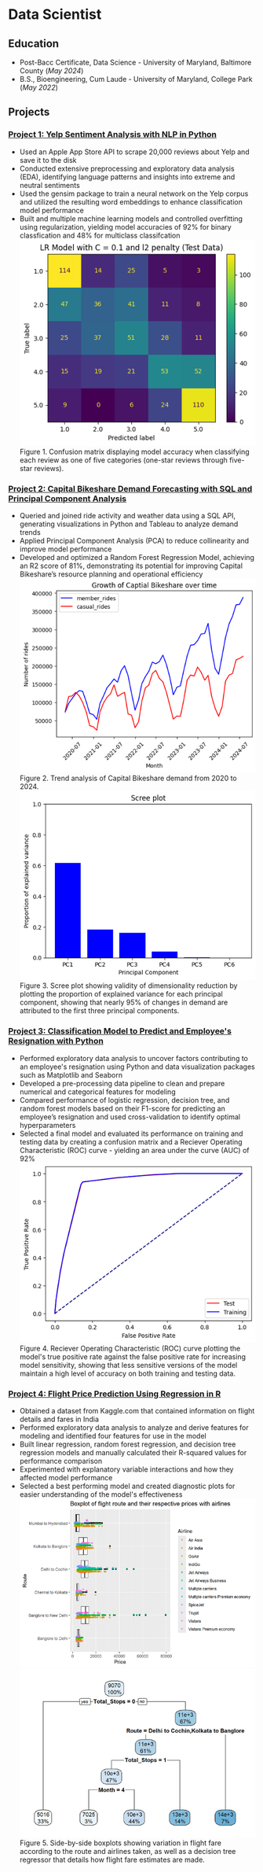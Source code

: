 # Data Scientist

## Education
- Post-Bacc Certificate, Data Science - University of Maryland, Baltimore County (_May 2024_)<br>
- B.S., Bioengineering, Cum Laude - University of Maryland, College Park (_May 2022_)

## Projects
### [Project 1: Yelp Sentiment Analysis with NLP in Python](https://github.com/cwdwiggins/Yelp_Sentiment_Analysis_Project)
- Used an Apple App Store API to scrape 20,000 reviews about Yelp and save it to the disk
- Conducted extensive preprocessing and exploratory data analysis (EDA), identifying language patterns and insights into extreme and neutral sentiments
- Used the gensim package to train a neural network on the Yelp corpus and utilized the resulting word embeddings to enhance classification model performance
- Built and multiple machine learning models and controlled overfitting using regularization, yielding model accuracies of 92% for binary classfication and 48% for multiclass classifcation     
![](images/Sentiment_Analysis_Project/Log_Reg_Model.png)   
Figure 1. Confusion matrix displaying model accuracy when classifying each review as one of five categories (one-star reviews through five-star reviews).

### [Project 2: Capital Bikeshare Demand Forecasting with SQL and Principal Component Analysis](https://github.com/cwdwiggins/Capital_Bikeshare_Project)
- Queried and joined ride activity and weather data using a SQL API, generating visualizations in Python and Tableau to analyze demand trends
- Applied Principal Component Analysis (PCA) to reduce collinearity and improve model performance
- Developed and optimized a Random Forest Regression Model, achieving an R2 score of 81%, demonstrating its potential for improving Capital Bikeshare’s resource planning and operational efficiency   
![](images/Capital_Bikeshare_Project/Growth_of_Capital_Bikeshare_Over_Time.png)   
Figure 2. Trend analysis of Capital Bikeshare demand from 2020 to 2024.
![](images/Capital_Bikeshare_Project/Scree_Plot.png)   
Figure 3. Scree plot showing validity of dimensionality reduction by plotting the proportion of explained variance for each principal component, showing that nearly 95% of changes in demand are attributed to the first three principal components.   


### [Project 3: Classification Model to Predict and Employee's Resignation with Python](https://github.com/cwdwiggins/DS602/blob/main/midterm/DATA_602_Midterm_Notebook.ipynb)
- Performed exploratory data analysis to uncover factors contributing to an employee's resignation using Python and data visualization packages such as Matplotlib and Seaborn
- Developed a pre-processing data pipeline to clean and prepare numerical and categorical features for modeling
- Compared performance of logistic regression, decision tree, and random forest models based on their F1-score for predicting an employee’s resignation and used cross-validation to identify optimal hyperparameters
- Selected a final model and evaluated its performance on training and testing data by creating a confusion matrix and a Reciever Operating Characteristic (ROC) curve - yielding an area under the curve (AUC) of 92%      
![](images/Employee_Resignation_Project/ROC_Curve.png)   
Figure 4. Reciever Operating Characteristic (ROC) curve plotting the model's true positive rate against the false positive rate for increasing model sensitivity, showing that less sensitive versions of the model maintain a high level of accuracy on both training and testing data. 

### [Project 4: Flight Price Prediction Using Regression in R](https://cwdwiggins.github.io/Flight-Price-Project/)
- Obtained a dataset from Kaggle.com that contained information on flight details and fares in India
- Performed exploratory data analysis to analyze and derive features for modeling and identified four features for use in the model
- Built linear regression, random forest regression, and decision tree regression models and manually calculated their R-squared values for performance comparison
- Experimented with explanatory variable interactions and how they affected model performance
- Selected a best performing model and created diagnostic plots for easier understanding of the model's effectiveness  <br>
![](images/Flight_Prices_Project/Flight_Route_Airline_Boxplot.png)
![](images/Flight_Prices_Project/Decision_Tree_Mdl.png)   
Figure 5. Side-by-side boxplots showing variation in flight fare according to the route and airlines taken, as well as a decision tree regressor that details how flight fare estimates are made.   

